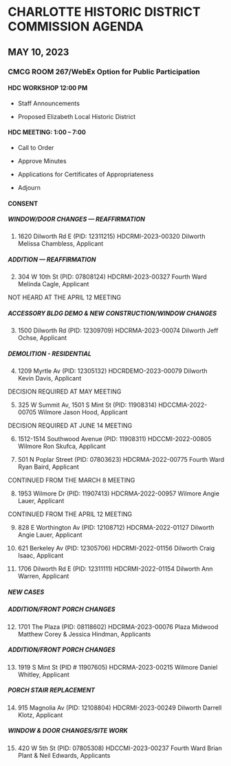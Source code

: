 # CHARLOTTE HISTORIC DISTRICT COMMISSION AGENDA 

## MAY 10, 2023

### CMCG ROOM 267/WebEx Option for Public Participation 

#### HDC WORKSHOP 12:00 PM 

- Staff Announcements 

- Proposed Elizabeth Local Historic District 

#### HDC MEETING: 1:00 – 7:00 

- Call to Order 

- Approve Minutes 

- Applications for Certificates of Appropriateness 

- Adjourn 

#### CONSENT 

##### WINDOW/DOOR CHANGES — REAFFIRMATION 

1. 1620 Dilworth Rd E (PID: 12311215) 
   HDCRMI-2023-00320 
   Dilworth 
   Melissa Chambless, Applicant 

##### ADDITION — REAFFIRMATION 

2. 304 W 10th St (PID: 07808124) 
   HDCRMI-2023-00327 
   Fourth Ward 
   Melinda Cagle, Applicant 

NOT HEARD AT THE APRIL 12 MEETING 

##### ACCESSORY BLDG DEMO & NEW CONSTRUCTION/WINDOW CHANGES 

3. 1500 Dilworth Rd (PID: 12309709) 
   HDCRMA-2023-00074 
   Dilworth 
   Jeff Ochse, Applicant 

##### DEMOLITION - RESIDENTIAL 

4. 1209 Myrtle Av (PID: 12305132) 
   HDCRDEMO-2023-00079 
   Dilworth 
   Kevin Davis, Applicant 

DECISION REQUIRED AT MAY MEETING 

5. 325 W Summit Av, 1501 S Mint St (PID: 11908314) 
   HDCCMIA-2022-00705 
   Wilmore 
   Jason Hood, Applicant 

DECISION REQUIRED AT JUNE 14 MEETING 

6. 1512-1514 Southwood Avenue (PID: 11908311) 
   HDCCMI-2022-00805 
   Wilmore 
   Ron Skufca, Applicant 

7. 501 N Poplar Street (PID: 07803623) 
   HDCRMA-2022-00775 
   Fourth Ward 
   Ryan Baird, Applicant 

CONTINUED FROM THE MARCH 8 MEETING 

8. 1953 Wilmore Dr (PID: 11907413) 
   HDCRMA-2022-00957 
   Wilmore 
   Angie Lauer, Applicant 

CONTINUED FROM THE APRIL 12 MEETING 

9. 828 E Worthington Av (PID: 12108712) 
   HDCRMA-2022-01127 
   Dilworth 
   Angie Lauer, Applicant 

10. 621 Berkeley Av (PID: 12305706) 
    HDCRMI-2022-01156 
    Dilworth 
    Craig Isaac, Applicant 

11. 1706 Dilworth Rd E (PID: 12311111) 
    HDCRMI-2022-01154 
    Dilworth 
    Ann Warren, Applicant 

##### NEW CASES 

##### ADDITION/FRONT PORCH CHANGES 

12. 1701 The Plaza (PID: 08118602) 
    HDCRMA-2023-00076 
    Plaza Midwood 
    Matthew Corey & Jessica Hindman, Applicants 

##### ADDITION/FRONT PORCH CHANGES 

13. 1919 S Mint St (PID # 11907605) 
    HDCRMA-2023-00215 
    Wilmore 
    Daniel Whitley, Applicant 

##### PORCH STAIR REPLACEMENT 

14. 915 Magnolia Av (PID: 12108804) 
    HDCRMI-2023-00249 
    Dilworth 
    Darrell Klotz, Applicant 

##### WINDOW & DOOR CHANGES/SITE WORK 

15. 420 W 5th St (PID: 07805308) 
    HDCCMI-2023-00237 
    Fourth Ward 
    Brian Plant & Neil Edwards, Applicants
